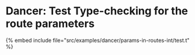 # Dancer: Test Type-checking for the route parameters



{% embed include file="src/examples/dancer/params-in-routes-int/test.t" %}

